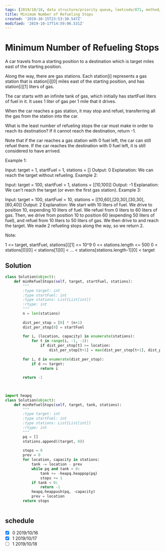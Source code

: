 ```yaml
---
tags: [2019/10/18, data structure/priority queue, leetcode/871, method/dp]
title: Minimum Number of Refueling Stops
created: '2019-10-15T23:53:30.547Z'
modified: '2019-10-17T14:59:06.531Z'
---
```


# Minimum Number of Refueling Stops

A car travels from a starting position to a destination which is target miles east of the starting position.

Along the way, there are gas stations.  Each station[i] represents a gas station that is station[i][0] miles east of the starting position, and has station[i][1] liters of gas.

The car starts with an infinite tank of gas, which initially has startFuel liters of fuel in it.  It uses 1 liter of gas per 1 mile that it drives.

When the car reaches a gas station, it may stop and refuel, transferring all the gas from the station into the car.

What is the least number of refueling stops the car must make in order to reach its destination?  If it cannot reach the destination, return -1.

Note that if the car reaches a gas station with 0 fuel left, the car can still refuel there.  If the car reaches the destination with 0 fuel left, it is still considered to have arrived.

 

Example 1:

Input: target = 1, startFuel = 1, stations = []
Output: 0
Explanation: We can reach the target without refueling.
Example 2:

Input: target = 100, startFuel = 1, stations = [[10,100]]
Output: -1
Explanation: We can't reach the target (or even the first gas station).
Example 3:

Input: target = 100, startFuel = 10, stations = [[10,60],[20,30],[30,30],[60,40]]
Output: 2
Explanation: 
We start with 10 liters of fuel.
We drive to position 10, expending 10 liters of fuel.  We refuel from 0 liters to 60 liters of gas.
Then, we drive from position 10 to position 60 (expending 50 liters of fuel),
and refuel from 10 liters to 50 liters of gas.  We then drive to and reach the target.
We made 2 refueling stops along the way, so we return 2.
 

Note:

1 <= target, startFuel, stations[i][1] <= 10^9
0 <= stations.length <= 500
0 < stations[0][0] < stations[1][0] < ... < stations[stations.length-1][0] < target


## Solution

```python
class Solution(object):
    def minRefuelStops(self, target, startFuel, stations):
        """
        :type target: int
        :type startFuel: int
        :type stations: List[List[int]]
        :rtype: int
        """
        n = len(stations)
        
        dist_per_stop = [0] * (n+1)
        dist_per_stop[0] = startFuel
        
        for i, (location, capacity) in enumerate(stations):
            for t in range(i, -1, -1):
                if dist_per_stop[t] >= location:
                    dist_per_stop[t+1] = max(dist_per_stop[t+1], dist_per_stop[t]+capacity)
        
        for i, d in enumerate(dist_per_stop):
            if d >= target:
                return i
        
        return -1
        
        
```

```python
import heapq
class Solution(object):
    def minRefuelStops(self, target, tank, stations):
        """
        :type target: int
        :type startFuel: int
        :type stations: List[List[int]]
        :rtype: int
        """
        pq = []
        stations.append((target, 0))
        
        stops = 0
        prev = 0
        for location, capacity in stations:
            tank -= location - prev
            while pq and tank < 0:
                tank += -heapq.heappop(pq)
                stops += 1
            if tank < 0:
                return -1
            heapq.heappush(pq, -capacity)
            prev = location
        return stops
        
```

## schedule

* [x] 0 2019/10/16
* [x] 1 2019/10/17
* [ ] 1 2019/10/18
